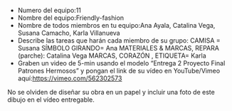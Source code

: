 - Numero del equipo:11
- Nombre del equipo:Friendly-fashion
- Nombre de todos miembros en tu equipo:Ana Ayala, Catalina Vega, Susana Camacho, Karla Villanueva
- Describe las tareas que harán cada miembro de su grupo:
CAMISA = Susana
SÍMBOLO GIRANDO= Ana
MATERIALES & MARCAS, REPARA (parche): Catalina Vega
MARCAS, CORAZÓN , ETIQUETA= Karla
- Graben un video de 5-min usando el modelo “Entrega 2 Proyecto Final Patrones Hermosos” y pongan el link de su vídeo en YouTube/Vimeo aquí:https://vimeo.com/562302573

No se olviden de diseñar su obra en un papel y incluir una foto de este dibujo en el vídeo entregable.
